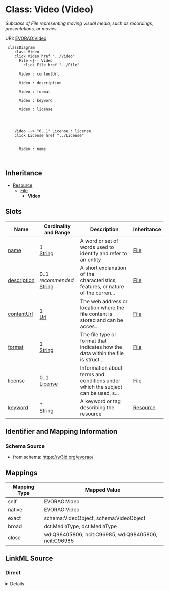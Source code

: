 

# Class: Video (Video) 


_Subclass of File representing moving visual media, such as recordings, presentations, or movies_





URI: [EVORAO:Video](https://w3id.org/evorao/Video)






```mermaid
 classDiagram
    class Video
    click Video href "../Video"
      File <|-- Video
        click File href "../File"
      
      Video : contentUrl
        
      Video : description
        
      Video : format
        
      Video : keyword
        
      Video : license
        
          
    
    
    Video --> "0..1" License : license
    click License href "../License"

        
      Video : name
        
      
```





## Inheritance
* [Resource](Resource.md)
    * [File](File.md)
        * **Video**



## Slots

| Name | Cardinality and Range | Description | Inheritance |
| ---  | --- | --- | --- |
| [name](name.md) | 1 <br/> [String](String.md) | A word or set of words used to identify and refer to an entity | [File](File.md) |
| [description](description.md) | 0..1 _recommended_ <br/> [String](String.md) | A short explanation of the characteristics, features, or nature of the curren... | [File](File.md) |
| [contentUrl](contentUrl.md) | 1 <br/> [Uri](Uri.md) | The web address or location where the file content is stored and can be acces... | [File](File.md) |
| [format](format.md) | 1 <br/> [String](String.md) | The file type or format that indicates how the data within the file is struct... | [File](File.md) |
| [license](license.md) | 0..1 <br/> [License](License.md) | Information about terms and conditions under which the subject can be used, s... | [File](File.md) |
| [keyword](keyword.md) | * <br/> [String](String.md) | A keyword or tag describing the resource | [Resource](Resource.md) |









## Identifier and Mapping Information







### Schema Source


* from schema: https://w3id.org/evorao/




## Mappings

| Mapping Type | Mapped Value |
| ---  | ---  |
| self | EVORAO:Video |
| native | EVORAO:Video |
| exact | schema:VideoObject, schema:VideoObject |
| broad | dct:MediaType, dct:MediaType |
| close | wd:Q98405806, ncit:C96985, wd:Q98405806, ncit:C96985 |







## LinkML Source

<!-- TODO: investigate https://stackoverflow.com/questions/37606292/how-to-create-tabbed-code-blocks-in-mkdocs-or-sphinx -->

### Direct

<details>
```yaml
name: Video
description: Subclass of File representing moving visual media, such as recordings,
  presentations, or movies
title: Video
from_schema: https://w3id.org/evorao/
exact_mappings:
- schema:VideoObject
- schema:VideoObject
close_mappings:
- wd:Q98405806
- ncit:C96985
- wd:Q98405806
- ncit:C96985
broad_mappings:
- dct:MediaType
- dct:MediaType
is_a: File

```
</details>

### Induced

<details>
```yaml
name: Video
description: Subclass of File representing moving visual media, such as recordings,
  presentations, or movies
title: Video
from_schema: https://w3id.org/evorao/
exact_mappings:
- schema:VideoObject
- schema:VideoObject
close_mappings:
- wd:Q98405806
- ncit:C96985
- wd:Q98405806
- ncit:C96985
broad_mappings:
- dct:MediaType
- dct:MediaType
is_a: File
attributes:
  name:
    name: name
    description: A word or set of words used to identify and refer to an entity
    title: name
    from_schema: https://w3id.org/evorao/
    exact_mappings:
    - schema:name
    - vcard:fn
    close_mappings:
    - rdfs:label
    - dct:title
    rank: 1000
    slot_uri: foaf:name
    alias: name
    owner: Video
    domain_of:
    - File
    - PersonOrOrganization
    - ContactPoint
    range: string
    required: true
    multivalued: false
  description:
    name: description
    description: A short explanation of the characteristics, features, or nature of
      the current item
    title: description
    comments:
    - Describe this item in few lines. This description will serve as a summary to
      present the resource
    from_schema: https://w3id.org/evorao/
    exact_mappings:
    - schema:description
    close_mappings:
    - schema:description
    rank: 1000
    slot_uri: dct:description
    alias: description
    owner: Video
    domain_of:
    - File
    - Dataset
    - DataService
    - Term
    - PersonOrOrganization
    - ContactPoint
    - License
    - Certification
    range: string
    required: false
    recommended: true
    multivalued: false
  contentUrl:
    name: contentUrl
    description: The web address or location where the file content is stored and
      can be accessed or downloaded.
    title: content URL
    from_schema: https://w3id.org/evorao/
    exact_mappings:
    - schema:contentUrl
    rank: 1000
    alias: contentUrl
    owner: Video
    domain_of:
    - File
    range: uri
    required: true
    multivalued: false
  format:
    name: format
    description: The file type or format that indicates how the data within the file
      is structured
    title: format
    from_schema: https://w3id.org/evorao/
    exact_mappings:
    - schema:fileFormat
    - dct:format
    close_mappings:
    - schema:encodingFormat
    rank: 1000
    alias: format
    owner: Video
    domain_of:
    - File
    range: string
    required: true
    multivalued: false
  license:
    name: license
    description: Information about terms and conditions under which the subject can
      be used, shared, or distributed, indicating any restrictions or permissions
    title: license
    from_schema: https://w3id.org/evorao/
    exact_mappings:
    - dct:license
    - schema:license
    close_mappings:
    - wdp:P275
    rank: 1000
    slot_uri: dct:license
    alias: license
    owner: Video
    domain_of:
    - File
    - DataProvider
    range: License
    required: false
    multivalued: false
  keyword:
    name: keyword
    description: A keyword or tag describing the resource
    title: keyword
    from_schema: https://w3id.org/evorao/
    rank: 1000
    slot_uri: dcat:keyword
    alias: keyword
    owner: Video
    domain_of:
    - Resource
    range: string
    required: false
    multivalued: true

```
</details>